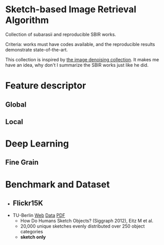 # Sketch-based Image Retrieval Algorithm

Collection of subarasii and reproducible SBIR works.

Criteria: works must have codes available, and the reproducible results demonstrate state-of-the-art.

This collection is inspired by [the image denoising collection](https://github.com/wenbihan/reproducible-image-denoising-state-of-the-art). It makes me have an idea, why don't I summarize the SBIR works just like he did. 

# Feature descriptor
## Global
## Local

# Deep Learning
## Fine Grain

# Benchmark and Dataset
- Flickr15K 
	- 
- TU-Berlin [Web](http://cybertron.cg.tu-berlin.de/eitz/projects/classifysketch/) [Data](http://cybertron.cg.tu-berlin.de/eitz/projects/classifysketch/sketches_png.zip) [PDF](http://cybertron.cg.tu-berlin.de/eitz/pdf/2012_siggraph_classifysketch.pdf)
	- How Do Humans Sketch Objects? (Siggraph 2012), Eitz M et al.
	- 20,000 unique sketches evenly distributed over 250 object categories
	- **sketch only**
